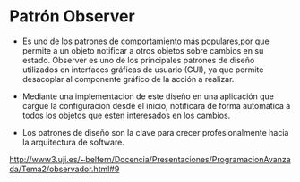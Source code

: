 # Patrón Observer
* Es uno de los patrones de comportamiento más populares,por que permite a un objeto notificar a otros objetos sobre cambios en su estado.
Observer es uno de los principales patrones de diseño utilizados en interfaces gráficas de usuario (GUI), ya que permite desacoplar al componente gráfico de la acción a realizar.

* Mediante una implementacion de este diseño en una aplicación que cargue la configuracion desde el inicio, notificara de forma automatica a todos los objetos que esten interesados en los cambios.

* Los patrones de diseño son la clave para crecer profesionalmente hacia la arquitectura de software.


http://www3.uji.es/~belfern/Docencia/Presentaciones/ProgramacionAvanzada/Tema2/observador.html#9

